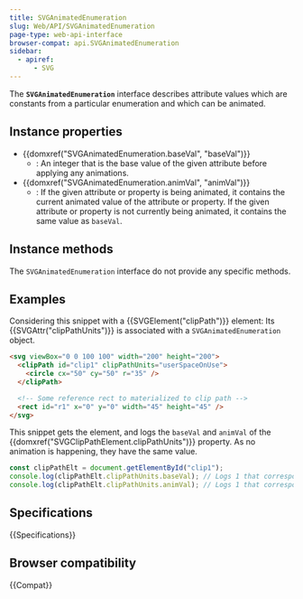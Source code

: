 ```yaml
---
title: SVGAnimatedEnumeration
slug: Web/API/SVGAnimatedEnumeration
page-type: web-api-interface
browser-compat: api.SVGAnimatedEnumeration
sidebar:
  - apiref:
      - SVG
---
```


The **`SVGAnimatedEnumeration`** interface describes attribute values which are constants from a particular enumeration and which can be animated.

## Instance properties

- {{domxref("SVGAnimatedEnumeration.baseVal", "baseVal")}}
  - : An integer that is the base value of the given attribute before applying any animations.
- {{domxref("SVGAnimatedEnumeration.animVal", "animVal")}}
  - : If the given attribute or property is being animated, it contains the current animated value of the attribute or property. If the given attribute or property is not currently being animated, it contains the same value as `baseVal`.

## Instance methods

The `SVGAnimatedEnumeration` interface do not provide any specific methods.

## Examples

Considering this snippet with a {{SVGElement("clipPath")}} element: Its {{SVGAttr("clipPathUnits")}} is associated with a `SVGAnimatedEnumeration` object.

```html
<svg viewBox="0 0 100 100" width="200" height="200">
  <clipPath id="clip1" clipPathUnits="userSpaceOnUse">
    <circle cx="50" cy="50" r="35" />
  </clipPath>

  <!-- Some reference rect to materialized to clip path -->
  <rect id="r1" x="0" y="0" width="45" height="45" />
</svg>
```

This snippet gets the element, and logs the `baseVal` and `animVal` of the {{domxref("SVGClipPathElement.clipPathUnits")}} property. As no animation is happening, they have the same value.

```js
const clipPathElt = document.getElementById("clip1");
console.log(clipPathElt.clipPathUnits.baseVal); // Logs 1 that correspond to userSpaceOnUse
console.log(clipPathElt.clipPathUnits.animVal); // Logs 1 that correspond to userSpaceOnUse
```

## Specifications

{{Specifications}}

## Browser compatibility

{{Compat}}
